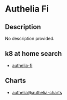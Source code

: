 # Authelia Fi

## Description

No description provided.

## k8 at home search

- [authelia-fi](https://nanne.dev/k8s-at-home-search/#/authelia-fi)

## Charts

- [authelia@authelia-charts](https://charts.authelia.com/)
